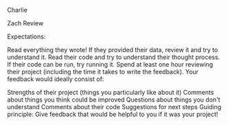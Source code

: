 Charlie



Zach Review

Expectations:

Read everything they wrote!
If they provided their data, review it and try to understand it.
Read their code and try to understand their thought process.
If their code can be run, try running it.
Spend at least one hour reviewing their project (including the time it takes to write the feedback).
Your feedback would ideally consist of:

Strengths of their project (things you particularly like about it)
Comments about things you think could be improved
Questions about things you don't understand
Comments about their code
Suggestions for next steps
Guiding principle: Give feedback that would be helpful to you if it was your project!